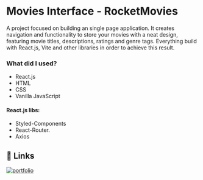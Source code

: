 # Movies Interface - RocketMovies

A project focused on building an single page application. It creates navigation and functionality to store your movies with a neat design, featuring movie titles, descriptions, ratings and genre tags. Everything build with React.js, Vite and other libraries in order to achieve this result.

### What did I used?
- React.js
- HTML
- CSS
- Vanilla JavaScript

#### React.js libs:

- Styled-Components
- React-Router.
- Axios

## 🔗 Links
[![portfolio](https://img.shields.io/badge/my_portfolio-000?style=for-the-badge&logo=ko-fi&logoColor=white)](https://github.com/pe-Gomes)